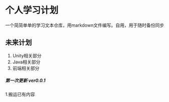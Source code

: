 # 个人学习计划

一个简简单单的学习文本仓库，用markdown文件编写。自用，用于随时备份同步

## 未来计划

1. Unity相关部分
2. Java相关部分
3. 前端相关部分

##### 第一次更新 ver0.0.1

1.搬运已有内容
